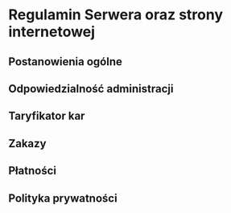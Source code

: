 # Regulamin Serwera oraz strony internetowej


## Postanowienia ogólne 

## Odpowiedzialność administracji

## Taryfikator kar

## Zakazy

## Płatności

## Polityka prywatności



